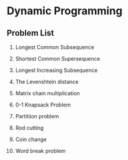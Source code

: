 # Dynamic Programming

## Problem List

1. Longest Common Subsequence

2. Shortest Common Supersequence

3. Longest Increasing Subsequence

4. The Levenshtein distance

5. Matrix chain multiplication

6. 0-1 Knapsack Problem

7. Partitiion problem

8. Rod cutting

9. Coin change

10. Word break problem


